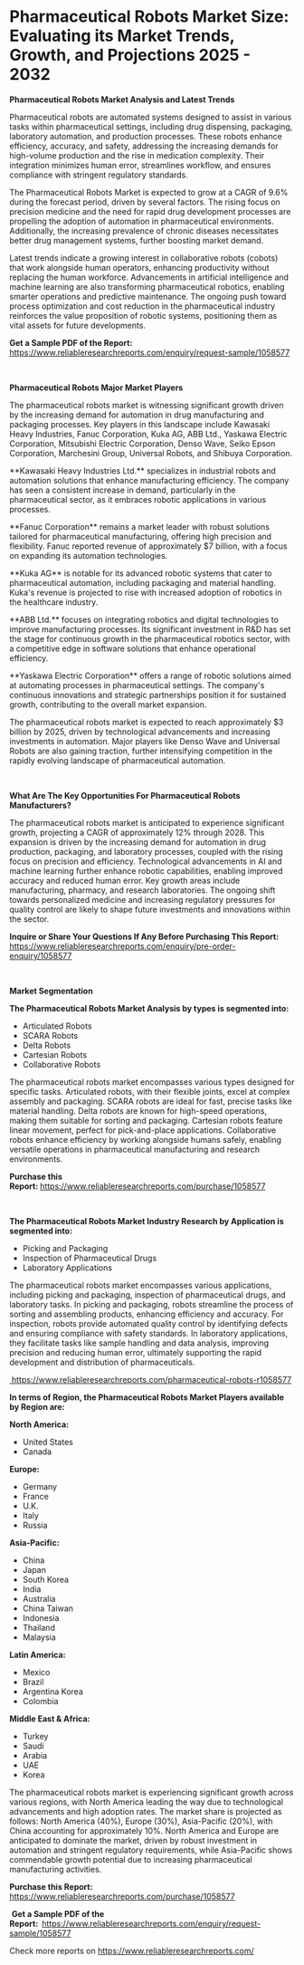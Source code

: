 <p><h1>Pharmaceutical Robots Market Size: Evaluating its Market Trends, Growth, and Projections 2025 - 2032</h1></p><p><strong>Pharmaceutical Robots Market Analysis and Latest Trends</strong></p>
<p><p>Pharmaceutical robots are automated systems designed to assist in various tasks within pharmaceutical settings, including drug dispensing, packaging, laboratory automation, and production processes. These robots enhance efficiency, accuracy, and safety, addressing the increasing demands for high-volume production and the rise in medication complexity. Their integration minimizes human error, streamlines workflow, and ensures compliance with stringent regulatory standards.</p><p>The Pharmaceutical Robots Market is expected to grow at a CAGR of 9.6% during the forecast period, driven by several factors. The rising focus on precision medicine and the need for rapid drug development processes are propelling the adoption of automation in pharmaceutical environments. Additionally, the increasing prevalence of chronic diseases necessitates better drug management systems, further boosting market demand.</p><p>Latest trends indicate a growing interest in collaborative robots (cobots) that work alongside human operators, enhancing productivity without replacing the human workforce. Advancements in artificial intelligence and machine learning are also transforming pharmaceutical robotics, enabling smarter operations and predictive maintenance. The ongoing push toward process optimization and cost reduction in the pharmaceutical industry reinforces the value proposition of robotic systems, positioning them as vital assets for future developments.</p></p>
<p><strong>Get a Sample PDF of the Report:&nbsp;</strong> <a href="https://www.reliableresearchreports.com/enquiry/request-sample/1058577?utm_campaign=2461&utm_medium=2&utm_source=Github&utm_content=ia&utm_term=18022025&utm_id=pharmaceutical-robots">https://www.reliableresearchreports.com/enquiry/request-sample/1058577</a></p>
<p>&nbsp;</p>
<p><strong>Pharmaceutical Robots Major Market Players</strong></p>
<p><p>The pharmaceutical robots market is witnessing significant growth driven by the increasing demand for automation in drug manufacturing and packaging processes. Key players in this landscape include Kawasaki Heavy Industries, Fanuc Corporation, Kuka AG, ABB Ltd., Yaskawa Electric Corporation, Mitsubishi Electric Corporation, Denso Wave, Seiko Epson Corporation, Marchesini Group, Universal Robots, and Shibuya Corporation.</p><p>**Kawasaki Heavy Industries Ltd.** specializes in industrial robots and automation solutions that enhance manufacturing efficiency. The company has seen a consistent increase in demand, particularly in the pharmaceutical sector, as it embraces robotic applications in various processes. </p><p>**Fanuc Corporation** remains a market leader with robust solutions tailored for pharmaceutical manufacturing, offering high precision and flexibility. Fanuc reported revenue of approximately $7 billion, with a focus on expanding its automation technologies.</p><p>**Kuka AG** is notable for its advanced robotic systems that cater to pharmaceutical automation, including packaging and material handling. Kuka's revenue is projected to rise with increased adoption of robotics in the healthcare industry.</p><p>**ABB Ltd.** focuses on integrating robotics and digital technologies to improve manufacturing processes. Its significant investment in R&D has set the stage for continuous growth in the pharmaceutical robotics sector, with a competitive edge in software solutions that enhance operational efficiency.</p><p>**Yaskawa Electric Corporation** offers a range of robotic solutions aimed at automating processes in pharmaceutical settings. The company's continuous innovations and strategic partnerships position it for sustained growth, contributing to the overall market expansion.</p><p>The pharmaceutical robots market is expected to reach approximately $3 billion by 2025, driven by technological advancements and increasing investments in automation. Major players like Denso Wave and Universal Robots are also gaining traction, further intensifying competition in the rapidly evolving landscape of pharmaceutical automation.</p></p>
<p>&nbsp;</p>
<p><strong>What Are The Key Opportunities For Pharmaceutical Robots Manufacturers?</strong></p>
<p><p>The pharmaceutical robots market is anticipated to experience significant growth, projecting a CAGR of approximately 12% through 2028. This expansion is driven by the increasing demand for automation in drug production, packaging, and laboratory processes, coupled with the rising focus on precision and efficiency. Technological advancements in AI and machine learning further enhance robotic capabilities, enabling improved accuracy and reduced human error. Key growth areas include manufacturing, pharmacy, and research laboratories. The ongoing shift towards personalized medicine and increasing regulatory pressures for quality control are likely to shape future investments and innovations within the sector.</p></p>
<p><strong>Inquire or Share Your Questions If Any Before Purchasing This Report:</strong> <a href="https://www.reliableresearchreports.com/enquiry/pre-order-enquiry/1058577?utm_campaign=2461&utm_medium=2&utm_source=Github&utm_content=ia&utm_term=18022025&utm_id=pharmaceutical-robots">https://www.reliableresearchreports.com/enquiry/pre-order-enquiry/1058577</a></p>
<p>&nbsp;</p>
<p><strong>Market Segmentation</strong></p>
<p><strong>The Pharmaceutical Robots Market Analysis by types is segmented into:</strong></p>
<p><ul><li>Articulated Robots</li><li>SCARA Robots</li><li>Delta Robots</li><li>Cartesian Robots</li><li>Collaborative Robots</li></ul></p>
<p><p>The pharmaceutical robots market encompasses various types designed for specific tasks. Articulated robots, with their flexible joints, excel at complex assembly and packaging. SCARA robots are ideal for fast, precise tasks like material handling. Delta robots are known for high-speed operations, making them suitable for sorting and packaging. Cartesian robots feature linear movement, perfect for pick-and-place applications. Collaborative robots enhance efficiency by working alongside humans safely, enabling versatile operations in pharmaceutical manufacturing and research environments.</p></p>
<p><strong>Purchase this Report:&nbsp;</strong><a href="https://www.reliableresearchreports.com/purchase/1058577?utm_campaign=2461&utm_medium=2&utm_source=Github&utm_content=ia&utm_term=18022025&utm_id=pharmaceutical-robots">https://www.reliableresearchreports.com/purchase/1058577</a></p>
<p>&nbsp;</p>
<p><strong>The Pharmaceutical Robots Market Industry Research by Application is segmented into:</strong></p>
<p><ul><li>Picking and Packaging</li><li>Inspection of Pharmaceutical Drugs</li><li>Laboratory Applications</li></ul></p>
<p><p>The pharmaceutical robots market encompasses various applications, including picking and packaging, inspection of pharmaceutical drugs, and laboratory tasks. In picking and packaging, robots streamline the process of sorting and assembling products, enhancing efficiency and accuracy. For inspection, robots provide automated quality control by identifying defects and ensuring compliance with safety standards. In laboratory applications, they facilitate tasks like sample handling and data analysis, improving precision and reducing human error, ultimately supporting the rapid development and distribution of pharmaceuticals.</p></p>
<p><a href="https://www.reliableresearchreports.com/pharmaceutical-robots-r1058577?utm_campaign=2461&utm_medium=2&utm_source=Github&utm_content=ia&utm_term=18022025&utm_id=pharmaceutical-robots">&nbsp;https://www.reliableresearchreports.com/pharmaceutical-robots-r1058577</a></p>
<p><strong>In terms of Region, the Pharmaceutical Robots Market Players available by Region are:</strong></p>
<p>
    <p> <strong> North America: </strong>
        <ul>
            <li>United States</li>
            <li>Canada</li>
        </ul>
        </p> 
    <p> <strong> Europe: </strong>
        <ul>
            <li>Germany</li>
            <li>France</li>
            <li>U.K.</li>
            <li>Italy</li>
            <li>Russia</li>
        </ul>
        </p> 
    <p> <strong> Asia-Pacific: </strong>
        <ul>
            <li>China</li>
            <li>Japan</li>
            <li>South Korea</li>
            <li>India</li>
            <li>Australia</li>
            <li>China Taiwan</li>
            <li>Indonesia</li>
            <li>Thailand</li>
            <li>Malaysia</li>
        </ul>
        </p> 
    <p> <strong> Latin America: </strong>
        <ul>
            <li>Mexico</li>
            <li>Brazil</li>
            <li>Argentina Korea</li>
            <li>Colombia</li>
        </ul>
        </p> 
    <p> <strong> Middle East & Africa: </strong>
        <ul>
            <li>Turkey</li>
            <li>Saudi</li>
            <li>Arabia</li>
            <li>UAE</li>
            <li>Korea</li>
        </ul>
    </p>
    </p>
<p><p>The pharmaceutical robots market is experiencing significant growth across various regions, with North America leading the way due to technological advancements and high adoption rates. The market share is projected as follows: North America (40%), Europe (30%), Asia-Pacific (20%), with China accounting for approximately 10%. North America and Europe are anticipated to dominate the market, driven by robust investment in automation and stringent regulatory requirements, while Asia-Pacific shows commendable growth potential due to increasing pharmaceutical manufacturing activities.</p></p>
<p><strong>Purchase this Report: </strong><a href="https://www.reliableresearchreports.com/purchase/1058577?utm_campaign=2461&utm_medium=2&utm_source=Github&utm_content=ia&utm_term=18022025&utm_id=pharmaceutical-robots">https://www.reliableresearchreports.com/purchase/1058577</a></p>
<p>&nbsp;<strong>Get a Sample PDF of the Report:&nbsp;&nbsp;</strong><a href="https://www.reliableresearchreports.com/enquiry/request-sample/1058577?utm_campaign=2461&utm_medium=2&utm_source=Github&utm_content=ia&utm_term=18022025&utm_id=pharmaceutical-robots">https://www.reliableresearchreports.com/enquiry/request-sample/1058577</a></p>
<p><strong></strong></p>
<p>Check more reports on <a href="https://www.reliableresearchreports.com/?utm_campaign=2461&utm_medium=2&utm_source=Github&utm_content=ia&utm_term=18022025&utm_id=pharmaceutical-robots">https://www.reliableresearchreports.com/</a></p>